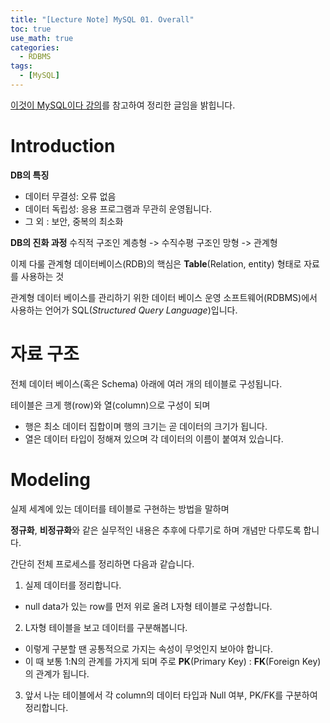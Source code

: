 ```yaml
---
title: "[Lecture Note] MySQL 01. Overall"
toc: true
use_math: true
categories:
  - RDBMS
tags:
  - [MySQL]
---
```

[이것이 MySQL이다 강의](https://www.youtube.com/watch?v=xKYeJxBTt2E&list=PLVsNizTWUw7Hox7NMhenT-bulldCp9HP9)를 참고하여 정리한 글임을 밝힙니다.

# Introduction

**DB의 특징**

- 데이터 무결성: 오류 없음
- 데이터 독립성: 응용 프로그램과 무관히 운영됩니다.
- 그 외 : 보안, 중복의 최소화 

**DB의 진화 과정** 
수직적 구조인 계층형 -> 수직수평 구조인 망형 -> 관계형

이제 다룰 관계형 데이터베이스(RDB)의 핵심은 **Table**(Relation, entity) 형태로 자료를 사용하는 것

관계형 데이터 베이스를 관리하기 위한 데이터 베이스 운영 소프트웨어(RDBMS)에서 사용하는 언어가 SQL(*Structured Query Language*)입니다.


# 자료 구조

전체 데이터 베이스(혹은 Schema) 아래에 여러 개의 테이블로 구성됩니다.

테이블은 크게 행(row)와 열(column)으로 구성이 되며

- 행은 최소 데이터 집합이며 행의 크기는 곧 데이터의 크기가 됩니다.
- 열은 데이터 타입이 정해져 있으며 각 데이터의 이름이 붙여져 있습니다.

# Modeling

실제 세계에 있는 데이터를 테이블로 구현하는 방법을 말하며 

**정규화**, **비정규화**와 같은 실무적인 내용은 추후에 다루기로 하며 개념만 다루도록 합니다.

간단히 전체 프로세스를 정리하면 다음과 같습니다.

1.  실제 데이터를 정리합니다.
 - null data가 있는 row를 먼저 위로 올려 L자형 테이블로 구성합니다.
2. L자형 테이블을 보고 데이터를 구분해봅니다.
 - 이렇게 구분할 땐 공통적으로 가지는 속성이 무엇인지 보아야 합니다.
 - 이 때 보통 1:N의 관계를 가지게 되며 주로 **PK**(Primary Key) : **FK**(Foreign Key) 의 관계가 됩니다. 
3. 앞서 나눈 테이블에서 각 column의 데이터 타입과 Null 여부, PK/FK를 구분하여 정리합니다. 
